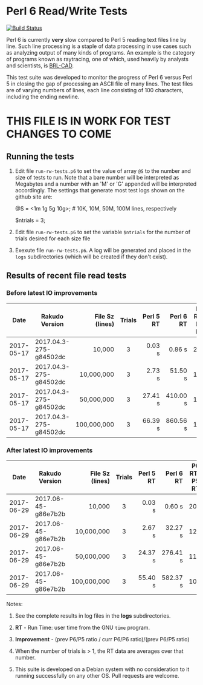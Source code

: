 # Perl 6 Read/Write Tests

[![Build Status](https://travis-ci.org/tbrowder/perl6-read-write-tests.svg?branch=master)](https://travis-ci.org/tbrowder/perl6-read-write-tests)

Perl 6 is currently **very** slow compared to Perl 5 reading text
files line by line.  Such line processing is a staple of data
processing in use cases such as analyzing output of many kinds of
programs.  An example is the category of programs known as raytracing,
one of which, used heavily by analysts and scientists, is
[BRL-CAD](http://brlcad.org).

This test suite was developed to monitor the progress of Perl 6 versus
Perl 5 in closing the gap of processing an ASCII file of many lines.
The test files are of varying numbers of lines, each line consisting
of 100 characters, including the ending newline.

# THIS FILE IS IN WORK FOR TEST CHANGES TO COME

## Running the tests

1. Edit file `run-rw-tests.p6` to set the value of array `@S` to the
   number and size of tests to run.  Note that a bare number will be
   interpreted as Megabytes and a number with an 'M' or 'G' appended
   will be interpreted accordingly. The settings that generate most
   test logs shown on the github site are:

     @S = <1m 1g 5g 10g>; # 10K, 10M, 50M, 100M lines, respectively

     $ntrials = 3;

2. Edit file `run-rw-tests.p6` to set the variable `$ntrials` for
   the number of trials desired for each size file

3. Exexute file `run-rw-tests.p6`.  A log will be generated and placed
   in the `logs` subdirectories (which will be created if they don't
   exist).

## Results of recent file read tests

### Before latest IO improvements

| Date       | Rakudo Version         | File Sz (lines) | Trials | Perl 5 RT  | Perl 6 RT  | P6 RT / P5 RT |
| ---        | ---                    | ---:            | :---:  | ---:       | ---:       | :---: |
| 2017-05-17 | 2017.04.3-275-g84502dc |          10,000 |    3   |     0.03 s |     0.86 s |  28.7 |
| 2017-05-17 | 2017.04.3-275-g84502dc |      10,000,000 |    3   |     2.73 s |    51.50 s |  18.9 |
| 2017-05-17 | 2017.04.3-275-g84502dc |      50,000,000 |    3   |    27.41 s |   410.00 s |  15.0 |
| 2017-05-17 | 2017.04.3-275-g84502dc |     100,000,000 |    3   |    66.39 s |   860.56 s |  13.0 |

### After latest IO improvements

| Date       | Rakudo Version         | File Sz (lines) | Trials | Perl 5 RT  | Perl 6 RT  | P6 RT / P5 RT | Improvement
| ---        | ---                    | ---:            | :---:  | ---:       | ---:       | :---: | :--: |
| 2017-06-29 | 2017.06-45-g86e7b2b |            10,000 |    3   |     0.03 s |     0.60 s |  20.0 | 30.3% |
| 2017-06-29 | 2017.06-45-g86e7b2b |        10,000,000 |    3   |     2.67 s |    32.27 s |  12.1 | 36.0% |
| 2017-06-29 | 2017.06-45-g86e7b2b |        50,000,000 |    3   |    24.37 s |   276.41 s |  11.3 | 24.7% |
| 2017-06-29 | 2017.06-45-g86e7b2b |       100,000,000 |    3   |    55.40 s |   582.37 s |  10.5 | 19.2%|

Notes:

1. See the complete results in log files in the **logs** subdirectories.

2. **RT** - Run Time: user time from the GNU `time` program.

3. **Improvement** - (prev P6/P5 ratio / curr P6/P6 ratio)/(prev P6/P5 ratio)

4. When the number of trials is > 1, the RT data are averages over that number.

5. This suite is developed on a Debian system with no consideration to
   it running successfully on any other OS.  Pull requests are
   welcome.
